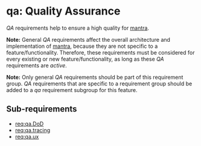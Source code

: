 # qa: Quality Assurance

*QA* requirements help to ensure a high quality for [mantra](https://github.com/mhatzl/mantra).

**Note:** General *QA* requirements affect the overall architecture and implementation of [mantra](https://github.com/mhatzl/mantra), because they are not specific to a feature/functionality.
Therefore, these requirements must be considered for every existing or new feature/functionality, as long as these *QA* requirements are *active*.

**Note:** Only general *QA* requirements should be part of this requirement group. *QA* requirements that are specific to a requirement group should be added to a *qa* requirement subgroup for this feature.

## Sub-requirements

- [req:qa.DoD](5-REQ-qa.DoD)
- [req:qa.tracing](5-REQ-qa.tracing)
- [req:qa.ux](5-REQ-qa.ux)
